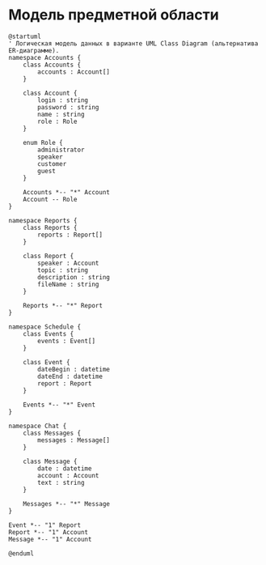 # Модель предметной области
<!-- Логическая модель, содержащая бизнес-сущности предметной области, атрибуты и связи между ними. 
Подробнее: https://confluence.mts.ru/pages/viewpage.action?pageId=375782602

Используется диаграмма классов UML. Документация: https://plantuml.com/class-diagram 
-->

```plantuml
@startuml
' Логическая модель данных в варианте UML Class Diagram (альтернатива ER-диаграмме).
namespace Accounts {
    class Accounts {
        accounts : Account[]
    }

    class Account {
        login : string
        password : string
        name : string
        role : Role
    }

    enum Role {
        administrator
        speaker
        customer
        guest
    }

    Accounts *-- "*" Account
    Account -- Role
}

namespace Reports {
    class Reports {
        reports : Report[]
    }

    class Report {
        speaker : Account
        topic : string
        description : string
        fileName : string
    }

    Reports *-- "*" Report
}

namespace Schedule {
    class Events {
        events : Event[]
    }

    class Event {
        dateBegin : datetime 
        dateEnd : datetime 
        report : Report
    }

    Events *-- "*" Event
}

namespace Chat {
    class Messages {
        messages : Message[]
    }

    class Message {
        date : datetime
        account : Account
        text : string
    }

    Messages *-- "*" Message
}

Event *-- "1" Report
Report *-- "1" Account
Message *-- "1" Account

@enduml
```